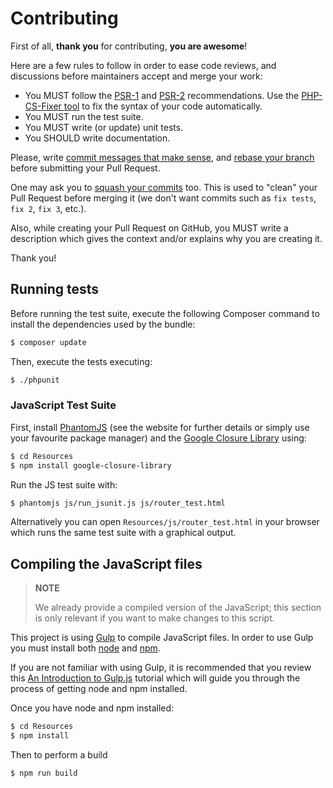 Contributing
============

First of all, **thank you** for contributing, **you are awesome**!

Here are a few rules to follow in order to ease code reviews, and discussions
before maintainers accept and merge your work:

 * You MUST follow the [PSR-1](http://www.php-fig.org/psr/1/) and
   [PSR-2](http://www.php-fig.org/psr/2/) recommendations. Use the [PHP-CS-Fixer
   tool](http://cs.sensiolabs.org/) to fix the syntax of your code automatically.
 * You MUST run the test suite.
 * You MUST write (or update) unit tests.
 * You SHOULD write documentation.

Please, write [commit messages that make
sense](http://tbaggery.com/2008/04/19/a-note-about-git-commit-messages.html),
and [rebase your branch](http://git-scm.com/book/en/Git-Branching-Rebasing)
before submitting your Pull Request.

One may ask you to [squash your
commits](http://gitready.com/advanced/2009/02/10/squashing-commits-with-rebase.html)
too. This is used to "clean" your Pull Request before merging it (we don't want
commits such as `fix tests`, `fix 2`, `fix 3`, etc.).

Also, while creating your Pull Request on GitHub, you MUST write a description
which gives the context and/or explains why you are creating it.

Thank you!

Running tests
-------------

Before running the test suite, execute the following Composer command to install
the dependencies used by the bundle:

```bash
$ composer update
```

Then, execute the tests executing:

```bash
$ ./phpunit
```

### JavaScript Test Suite

First, install [PhantomJS](http://phantomjs.org/) (see the website for further 
details or simply use your favourite package manager) and the [Google Closure
Library](https://github.com/google/closure-library) using:

```bash
$ cd Resources
$ npm install google-closure-library
```

Run the JS test suite with:

```bash
$ phantomjs js/run_jsunit.js js/router_test.html
```

Alternatively you can open `Resources/js/router_test.html` in your browser which
runs the same test suite with a graphical output.

Compiling the JavaScript files
------------------------------

> **NOTE**
>
> We already provide a compiled version of the JavaScript; this section is only
> relevant if you want to make changes to this script.

This project is using [Gulp](https://gulpjs.com/) to compile JavaScript files.
In order to use Gulp you must install both [node](https://nodejs.org/en/) and 
[npm](https://www.npmjs.com/). 

If you are not familiar with using Gulp, it is recommended that you review this 
[An Introduction to Gulp.js](https://www.sitepoint.com/introduction-gulp-js/)
tutorial which will guide you through the process of getting node and npm installed.

Once you have node and npm installed:

```bash
$ cd Resources
$ npm install
```

Then to perform a build

```bash
$ npm run build
```
